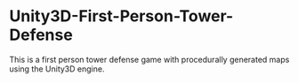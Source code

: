 # Unity3D-First-Person-Tower-Defense
This is a first person tower defense game with procedurally generated maps using the Unity3D engine.
